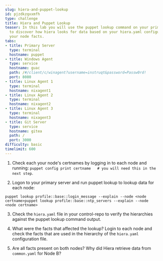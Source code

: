 ```yaml
---
slug: hiera-and-puppet-lookup
id: pjzdkzqxxmfh
type: challenge
title: Hiera and Puppet Lookup
teaser: In this lab you will use the puppet lookup command on your primary server
  to discover how hiera looks for data based on your hiera.yaml configuration and
  your node facts.
tabs:
- title: Primary Server
  type: terminal
  hostname: puppet
- title: Windows Agent
  type: service
  hostname: guac
  path: /#/client/c/winagent?username=instruqt&password=Passw0rd!
  port: 8080
- title: Linux Agent 1
  type: terminal
  hostname: nixagent1
- title: Linux Agent 2
  type: terminal
  hostname: nixagent2
- title: Linux Agent 3
  type: terminal
  hostname: nixagent3
- title: Git Server
  type: service
  hostname: gitea
  path: /
  port: 3000
difficulty: basic
timelimit: 600
---
```

1. Check each your node's certnames by logging in to each node and running:
`puppet config print certname   # you will need this in the next step`.

2. Logon to your primary server and run puppet lookup to lookup data for each node:
```
puppet lookup profile::base::login_message --explain --node <node certname>puppet lookup profile::base::ntp_servers --explain --node <node certname>
```
3. Check the `hiera.yaml` file in your control-repo to verify the hierarchies against the puppet lookup command output.

4. What were the facts that affected the lookup? Login to each node and check the facts that are used in the hierarchy of the `hiera.yaml` configuration file.

5. Are all facts present on both nodes? Why did Hiera retrieve data from `common.yaml` for Node B?